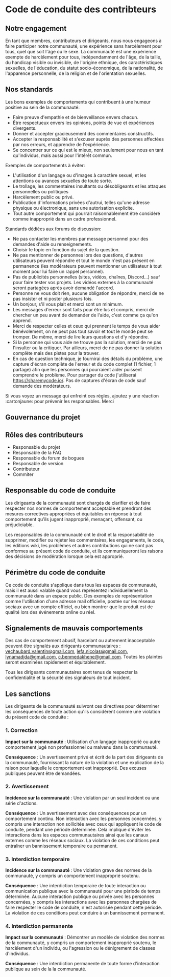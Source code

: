 # Code de conduite des contribteurs

## Notre engagement

En tant que membres, contributeurs et dirigeants, nous nous engageons à faire participer notre communauté, une expérience sans harcèlement pour tous, quel que soit l'âge ou le sexe.
La communauté est une expérience exempte de harcèlement pour tous, indépendamment de l'âge, de la
taille, du handicap visible ou invisible, de l'origine ethnique, des caractéristiques sexuelles,
de l'éducation, du statut socio-économique, de la nationalité, de l'apparence personnelle,
de la religion et de l'orientation sexuelles.

## Nos standards

Les bons exemples de comportements qui contribuent à une humeur positive au sein de la communauté:

* Faire preuve d'empathie et de bienveillance envers chacun.
* Être respectueux envers les opinions, points de vue et expériences divergents.
* Donner et accepter gracieusement des commentaires constructifs.
* Accepter la responsabilité et s'excuser auprès des personnes affectées par nos erreurs,
  et apprendre de l'expérience.
* Se concentrer sur ce qui est le mieux, non seulement pour nous en tant qu'individus, mais
  aussi pour l'intérêt commun.

Exemples de comportements à éviter:

* L'utilisation d'un langage ou d'images à caractère sexuel, et les attentions ou avances sexuelles
  de toute sorte.
* Le trollage, les commentaires insultants ou désobligeants et les attaques personnelles ou politiques
* Harcèlement public ou privé.
* Publication d'informations privées d'autrui, telles qu'une adresse physique ou électronique, sans une autorisation explicite.
* Tout autre comportement qui pourrait raisonnablement être considéré comme inapproprié dans un
  cadre professionnel.

Standards dédiées aux forums de discussion:
   * Ne pas contacter les membres par message personnel pour des demandes d'aide ou renseignements.
   * Choisir le topic en fonction du sujet de la question.
   *  Ne pas mentionner de personnes lors des questions, d'autres utilisateurs peuvent répondre et
  tout le monde n'est pas présent en permanence (les modérateurs peuvent mentionner un utilisateur à tout moment pour lui faire un rappel personnel).
   * Pas de publicités personnelles (sites, vidéos, chaînes, Discord...) sauf pour faire tester
  vos projets. Les vidéos externes à la communauté seront partagées après avoir demandé l'accord.
   * Personne ne vous doit rien, aucune obligation de répondre, merci de ne pas insister et ni
  poster plusieurs fois.
   * Un bonjour, s'il vous plait et merci sont un minimum.
   * Les messages d'erreur sont faits pour être lus et compris, merci de chercher un peu avant
  de demander de l'aide, c'est comme ça qu'on apprend.
   * Merci de respecter celles et ceux qui prennent le temps de vous aider bénévolement, on ne
  peut pas tout savoir et tout le monde peut se tromper. De même, merci de lire leurs questions et d'y répondre.
   * Si la personne qui vous aide ne trouve pas la solution, merci de ne pas l'insulter ou la
  critiquer. Par ailleurs, merci de ne pas donner la solution complète mais des pistes pour la
  trouver.
   * En cas de question technique, je fournirai des détails du problème, une capture d'écran 
  complète de l'erreur et du code complet (1 fichier, 1 partage) afin que les personnes qui pourraient aider puissent comprendre le problème. Pour partager du code j'utiliserai https://sharemycode.io/. Pas de captures d'écran de code sauf demande des modérateurs.

Si vous voyez un message qui enfreint ces règles, ajoutez y une réaction :cartonjaune: pour prévenir les responsables. Merci

## Gouvernance du projet

## Rôles des contributeurs
  * Responsable du projet
  * Responsable de la FAQ
  * Responsable du forum de bogues
  * Responsable de version
  * Contributeur
  * Commiter

## Responsable du code de conduite

Les dirigeants de la communauté sont chargés de clarifier et de faire respecter nos normes de comportement acceptable et prendront des mesures correctives appropriées et équitables en réponse à tout comportement qu'ils jugent inapproprié, menaçant, offensant, ou préjudiciable.

Les responsables de la communauté ont le droit et la responsabilité de supprimer, modifier ou rejeter
les commentaires, les engagements, le code, les éditions wiki, les problèmes et autres contributions qui ne sont pas conformes au présent code de conduite, et ils communiqueront les raisons des décisions de modération lorsque cela est approprié.

## Périmètre du code de conduite

Ce code de conduite s'applique dans tous les espaces de communauté, mais il est aussi valable
quand vous représentez individuellement la communauté dans un espace public. Des exemples de représentation comme l'utilisation d'une adresse mail officielle, postée sur les réseaux sociaux avec un compte officiel, ou bien montrer que le produit est de qualité lors des événements online ou réel.
 
## Signalements de mauvais comportements

Des cas de comportement abusif, harcelant ou autrement inacceptable peuvent être
signalés aux dirigeants communautaires : vechaubard.valentin@gmail.com, lefa.nicolas@gmail.com, lynamadjda@gmail.com, c.benmedakhene@gmail.com.
Toutes les plaintes seront examinées rapidement et équitablement.

Tous les dirigeants communautaires sont tenus de respecter la confidentialité et la sécurité des
signaleurs de tout incident.

## Les sanctions

Les dirigeants de la communauté suivront ces directives pour déterminer les conséquences de toute action qu'ils considèrent comme une violation du présent code de conduite :
### 1. Correction

**Impact sur la communauté** : Utilisation d'un langage inapproprié ou autre comportement jugé
non professionnel ou malvenu dans la communauté.

**Conséquence** : Un avertissement privé et écrit de la part des dirigeants de la communauté, fournissant
la nature de la violation et une explication de la raison pour laquelle le comportement est inapproprié. Des excuses publiques peuvent être demandées.

### 2. Avertissement

**Incidence sur la communauté** : Une violation par un seul incident ou une série
d'actions.

**Conséquence** : Un avertissement avec des conséquences pour un comportement continu. Non
interaction avec les personnes concernées, y compris une interaction non sollicitée avec
ceux qui appliquent le code de conduite, pendant une période déterminée.
Cela implique d'éviter les interactions dans les espaces communautaires ainsi que les canaux externes
comme les réseaux sociaux. La violation de ces conditions peut entraîner un bannissement temporaire ou permanent.

### 3. Interdiction temporaire

**Incidence sur la communauté** : Une violation grave des normes de la communauté, y compris
un comportement inapproprié soutenu.

**Conséquence** : Une interdiction temporaire de toute interaction ou communication publique avec la communauté pour une période de temps déterminée. Aucune interaction publique ou privée avec les personnes concernées, y compris les interactions avec les personnes chargées de faire respecter le code de conduite, n'est autorisée pendant cette période.
La violation de ces conditions peut conduire à un bannissement permanent.

### 4. Interdiction permanente

**Impact sur la communauté** : Démontrer un modèle de violation des normes de la communauté,
y compris un comportement inapproprié soutenu, le harcèlement d'un individu, ou l'agression ou le dénigrement de classes d'individus.

**Conséquence** : Une interdiction permanente de toute forme d'interaction publique au sein de la
la communauté.